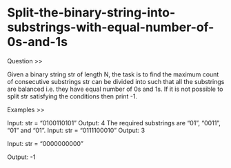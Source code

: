 # Split-the-binary-string-into-substrings-with-equal-number-of-0s-and-1s

Question >>

Given a binary string str of length N, the task is to find the maximum count of consecutive substrings str can be divided into such that all the substrings are balanced i.e. 
they have equal number of 0s and 1s. If it is not possible to split str satisfying the conditions then print -1.

Examples >>

Input: str = “0100110101” 
Output: 4 
The required substrings are “01”, “0011”, “01” and “01”.
Input: str = “0111100010” 
Output: 3 

Input: str = “0000000000” 

Output: -1
